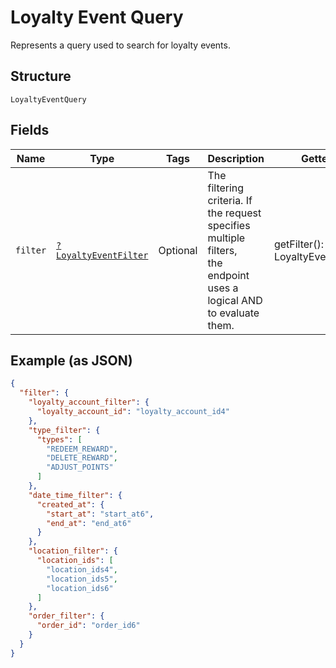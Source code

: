
# Loyalty Event Query

Represents a query used to search for loyalty events.

## Structure

`LoyaltyEventQuery`

## Fields

| Name | Type | Tags | Description | Getter | Setter |
|  --- | --- | --- | --- | --- | --- |
| `filter` | [`?LoyaltyEventFilter`](/doc/models/loyalty-event-filter.md) | Optional | The filtering criteria. If the request specifies multiple filters,<br>the endpoint uses a logical AND to evaluate them. | getFilter(): ?LoyaltyEventFilter | setFilter(?LoyaltyEventFilter filter): void |

## Example (as JSON)

```json
{
  "filter": {
    "loyalty_account_filter": {
      "loyalty_account_id": "loyalty_account_id4"
    },
    "type_filter": {
      "types": [
        "REDEEM_REWARD",
        "DELETE_REWARD",
        "ADJUST_POINTS"
      ]
    },
    "date_time_filter": {
      "created_at": {
        "start_at": "start_at6",
        "end_at": "end_at6"
      }
    },
    "location_filter": {
      "location_ids": [
        "location_ids4",
        "location_ids5",
        "location_ids6"
      ]
    },
    "order_filter": {
      "order_id": "order_id6"
    }
  }
}
```


